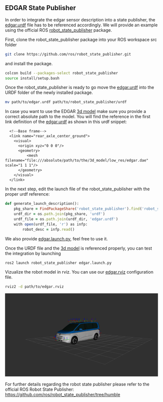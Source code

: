 ## EDGAR State Publisher

In order to integrate the edgar sensor description into a state publisher, the [edgar.urdf](../../source/sensor_parameter/edgar.urdf) file has to be referenced accordingly. 
We will provide an example using the official ROS [robot_state_publisher](https://github.com/ros/robot_state_publisher.git) package. 

First, clone the robot_state_publisher package into your ROS workspace src folder
```sh
git clone https://github.com/ros/robot_state_publisher.git
```
and install the package.

```sh
colcon build --packages-select robot_state_publisher
source install/setup.bash
```

Once the robot_state_publisher is ready to go move the [edgar.urdf](../../source/sensor_parameter/edgar.urdf) into the URDF folder of the newly installed package. 

```sh
mv path/to/edgar.urdf path/to/robot_state_publisher/urdf
```

In case you want to use the EDGAR [3d model](../../source/3d_model/low_res/edgar.dae) make sure you provide a correct absolute path to the model. You will find the reference in the first link definition of the [edgar.urdf](../../source/sensor_parameter/edgar.urdf) as shown in this urdf snippet:

```
  <!--Base frame-->
  <link name="rear_axle_center_ground">
    <visual>
      <origin xyz="0 0 0"/>
      <geometry>
	      <mesh filename="file:///absolute/path/to/the/3d_model/low_res/edgar.dae" scale="1 1 1"/>
      </geometry>
    </visual>
  </link>
```

In the next step, edit the launch file of the robot_state_publisher with the proper urdf reference:

```ruby
def generate_launch_description():
    pkg_share = FindPackageShare('robot_state_publisher').find('robot_state_publisher')
    urdf_dir = os.path.join(pkg_share, 'urdf')
    urdf_file = os.path.join(urdf_dir, 'edgar.urdf')
    with open(urdf_file, 'r') as infp:
        robot_desc = infp.read()
```

We also provide [edgar.launch.py](launch/edgar.launch.py), feel free to use it.

Once the URDF file and the [3d model](../../source/3d_model/low_res/edgar.dae) is referenced properly, you can test the integration by launching 

```sh
ros2 launch robot_state_publisher edgar.launch.py
```

Vizualize the robot model in rviz. You can use our [edgar.rviz](rviz/edgar.rviz) configuration file.

```sh
rviz2 -d path/to/edgar.rviz
```


![Alt text](docs/edgar.png)


For further details regarding the robot state publisher please refer to the official ROS Robot State Publisher:
https://github.com/ros/robot_state_publisher/tree/humble